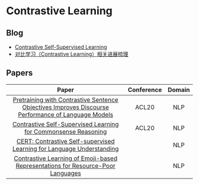 # Contrastive Learning

## Blog
* [Contrastive Self-Supervised Learning](https://ankeshanand.com/blog/2020/01/26/contrative-self-supervised-learning.html)
* [对比学习（Contrastive Learning）相关进展梳理](https://zhuanlan.zhihu.com/p/141141365)

## Papers
| Paper | Conference | Domain |
| :---: | :---: | :---: |
|[Pretraining with Contrastive Sentence Objectives Improves Discourse Performance of Language Models](https://arxiv.org/pdf/2005.10389.pdf)|ACL20|NLP|
|[Contrastive Self-Supervised Learning for Commonsense Reasoning](https://arxiv.org/abs/2005.12766)|ACL20|NLP|
|[CERT: Contrastive Self-supervised Learning for Language Understanding](https://arxiv.org/pdf/2005.12766.pdf)||NLP|
|[Contrastive Learning of Emoji-based Representations for Resource-Poor Languages](https://arxiv.org/pdf/1804.01855.pdf)||NLP|

